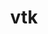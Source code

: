 ---
title: "vtk"
layout: cache
categories: [package, develop]
meta: {"compilers": ["gcc@11.1.0", "gcc@11.4.0", "msvc@19.39.33523"], "num_specs": 146, "num_specs_by_stack": {"data-vis-sdk": 74, "e4s": 66, "root": 146, "windows-vis": 6}, "oss": ["ubuntu20.04", "ubuntu22.04", "windows10.0.20348"], "platforms": ["linux", "windows"], "stacks": ["data-vis-sdk", "e4s", "root", "windows-vis"], "targets": ["x86_64", "x86_64_v3"], "versions": ["9.2.6", "9.3.1", "9.4.1"]}
spec_details: [{"compiler": "gcc@11.1.0", "hash": "2a7rd756y5e2t2f6jpoxfdxznlo6x2rz", "os": "ubuntu20.04", "platform": "linux", "size": "-", "stacks": ["data-vis-sdk", "root"], "target": "x86_64_v3", "variants": ["build_system=cmake", "build_type=Release", "~examples", "~ffmpeg", "generator=make", "~ipo", "+mpi", "+opengl2", "patches:=2d38712,ff9dce4", "+python", "+qt", "~xdmf"], "versions": ["9.2.6"]}, {"compiler": "gcc@11.1.0", "hash": "2tdzbv6w7b5amy3evqk4q3uditr23huq", "os": "ubuntu20.04", "platform": "linux", "size": "-", "stacks": ["data-vis-sdk", "root"], "target": "x86_64_v3", "variants": ["build_system=cmake", "build_type=Release", "~examples", "~ffmpeg", "generator=make", "~ipo", "+mpi", "+opengl2", "patches:=2d38712,ff9dce4", "+python", "~qt", "~xdmf"], "versions": ["9.2.6"]}, {"compiler": "gcc@11.1.0", "hash": "36c7cuhjq74532fcdcw5tlacm36ct7qi", "os": "ubuntu20.04", "platform": "linux", "size": "-", "stacks": ["data-vis-sdk", "root"], "target": "x86_64_v3", "variants": ["build_system=cmake", "build_type=Release", "~examples", "~ffmpeg", "generator=make", "~ipo", "+mpi", "+opengl2", "patches:=2d38712,ff9dce4", "+python", "~qt", "~xdmf"], "versions": ["9.2.6"]}, {"compiler": "gcc@11.4.0", "hash": "3ckyehej56ijf2venq2jcdxgu6wakudg", "os": "ubuntu22.04", "platform": "linux", "size": "-", "stacks": ["e4s", "root"], "target": "x86_64_v3", "variants": ["build_system=cmake", "build_type=Release", "~examples", "~ffmpeg", "generator=make", "~ipo", "+mpi", "+opengl2", "patches:=174930d,1e5fb55,2d38712,ff9dce4", "~python", "~qt", "~xdmf"], "versions": ["9.4.1"]}, {"compiler": "gcc@11.4.0", "hash": "3e2dvm6jxk62httygtfgqssalj47e5ri", "os": "ubuntu22.04", "platform": "linux", "size": "-", "stacks": ["e4s", "root"], "target": "x86_64_v3", "variants": ["build_system=cmake", "build_type=Release", "~examples", "~ffmpeg", "generator=make", "~ipo", "+mpi", "+opengl2", "patches:=2d38712,ff9dce4", "+python", "~qt", "~xdmf"], "versions": ["9.2.6"]}, {"compiler": "gcc@11.4.0", "hash": "3egziilkeagi4eakkkvkq76m7axz7zs3", "os": "ubuntu22.04", "platform": "linux", "size": "-", "stacks": ["e4s", "root"], "target": "x86_64_v3", "variants": ["build_system=cmake", "build_type=Release", "~examples", "~ffmpeg", "generator=make", "~ipo", "+mpi", "+opengl2", "patches:=174930d,1e5fb55,2d38712,ff9dce4", "~python", "~qt", "~xdmf"], "versions": ["9.4.1"]}, {"compiler": "gcc@11.1.0", "hash": "3hsvzdccygip3g5ybupt7wcdr7mep4y2", "os": "ubuntu20.04", "platform": "linux", "size": "-", "stacks": ["data-vis-sdk", "root"], "target": "x86_64_v3", "variants": ["build_system=cmake", "build_type=Release", "~examples", "~ffmpeg", "generator=make", "~ipo", "+mpi", "+opengl2", "patches:=2d38712,ff9dce4", "+python", "~qt", "~xdmf"], "versions": ["9.2.6"]}, {"compiler": "gcc@11.1.0", "hash": "3jwqblnejzltxrhtdw6h2u3uwirss6xf", "os": "ubuntu20.04", "platform": "linux", "size": "-", "stacks": ["data-vis-sdk", "root"], "target": "x86_64_v3", "variants": ["build_system=cmake", "build_type=Release", "~examples", "~ffmpeg", "generator=make", "~ipo", "+mpi", "+opengl2", "patches:=2d38712,ff9dce4", "+python", "~qt", "~xdmf"], "versions": ["9.2.6"]}, {"compiler": "gcc@11.1.0", "hash": "3uargn42cgmjrjpf75miqorfzd72ige6", "os": "ubuntu20.04", "platform": "linux", "size": "-", "stacks": ["data-vis-sdk", "root"], "target": "x86_64_v3", "variants": ["build_system=cmake", "build_type=Release", "~examples", "~ffmpeg", "generator=make", "~ipo", "+mpi", "+opengl2", "patches:=2d38712,ff9dce4", "+python", "~qt", "~xdmf"], "versions": ["9.2.6"]}, {"compiler": "gcc@11.4.0", "hash": "3zoe65iobgrzko733u5mcixxnfple57i", "os": "ubuntu22.04", "platform": "linux", "size": "-", "stacks": ["e4s", "root"], "target": "x86_64_v3", "variants": ["build_system=cmake", "build_type=Release", "~examples", "~ffmpeg", "generator=make", "~ipo", "+mpi", "+opengl2", "patches:=2d38712,ff9dce4", "+python", "~qt", "~xdmf"], "versions": ["9.2.6"]}, {"compiler": "gcc@11.4.0", "hash": "4chlw3vabpb3zy3ycuxrcgdg6iqit7kv", "os": "ubuntu22.04", "platform": "linux", "size": "-", "stacks": ["e4s", "root"], "target": "x86_64_v3", "variants": ["build_system=cmake", "build_type=Release", "~examples", "~ffmpeg", "generator=make", "~ipo", "+mpi", "+opengl2", "patches:=174930d,1e5fb55,2d38712,ff9dce4", "~python", "~qt", "~xdmf"], "versions": ["9.4.1"]}, {"compiler": "gcc@11.4.0", "hash": "52e2anq4i5wa7z2sk4zbpngkmx26gyni", "os": "ubuntu22.04", "platform": "linux", "size": "-", "stacks": ["e4s", "root"], "target": "x86_64_v3", "variants": ["build_system=cmake", "build_type=Release", "~examples", "~ffmpeg", "generator=make", "~ipo", "+mpi", "+opengl2", "patches:=2d38712,ff9dce4", "+python", "~qt", "~xdmf"], "versions": ["9.2.6"]}, {"compiler": "gcc@11.4.0", "hash": "52mjmi7lyc7ljbhkvoqak3tnolexbtfv", "os": "ubuntu22.04", "platform": "linux", "size": "-", "stacks": ["e4s", "root"], "target": "x86_64_v3", "variants": ["build_system=cmake", "build_type=Release", "~examples", "~ffmpeg", "generator=make", "~ipo", "+mpi", "+opengl2", "patches:=174930d,1e5fb55,2d38712,ff9dce4", "~python", "~qt", "~xdmf"], "versions": ["9.4.1"]}, {"compiler": "gcc@11.4.0", "hash": "52osdmcgijwrh4zuducpkltjm3bygfrl", "os": "ubuntu22.04", "platform": "linux", "size": "-", "stacks": ["e4s", "root"], "target": "x86_64_v3", "variants": ["build_system=cmake", "build_type=Release", "~examples", "~ffmpeg", "generator=make", "~ipo", "+mpi", "+opengl2", "patches:=2d38712,ff9dce4", "+python", "~qt", "~xdmf"], "versions": ["9.2.6"]}, {"compiler": "gcc@11.1.0", "hash": "55vr7szo32b2qcquqt4jtaqiotcf5y7z", "os": "ubuntu20.04", "platform": "linux", "size": "-", "stacks": ["data-vis-sdk", "root"], "target": "x86_64_v3", "variants": ["build_system=cmake", "build_type=Release", "~examples", "~ffmpeg", "generator=make", "~ipo", "+mpi", "+opengl2", "patches:=2d38712,ff9dce4", "+python", "+qt", "~xdmf"], "versions": ["9.2.6"]}, {"compiler": "gcc@11.1.0", "hash": "562iyakyx65sd7qhqoh3amvjqjabq7pd", "os": "ubuntu20.04", "platform": "linux", "size": "-", "stacks": ["data-vis-sdk", "root"], "target": "x86_64_v3", "variants": ["build_system=cmake", "build_type=Release", "~examples", "~ffmpeg", "generator=make", "~ipo", "+mpi", "+opengl2", "patches:=2d38712,ff9dce4", "+python", "~qt", "~xdmf"], "versions": ["9.2.6"]}, {"compiler": "gcc@11.4.0", "hash": "5e36m26mfulpefbl5dctrav727an52pj", "os": "ubuntu22.04", "platform": "linux", "size": "-", "stacks": ["e4s", "root"], "target": "x86_64_v3", "variants": ["build_system=cmake", "build_type=Release", "~examples", "~ffmpeg", "generator=make", "~ipo", "+mpi", "+opengl2", "patches:=2d38712,ff9dce4", "+python", "~qt", "~xdmf"], "versions": ["9.2.6"]}, {"compiler": "gcc@11.4.0", "hash": "5eqvusv3iizopqkwlcegudjqozieuu6g", "os": "ubuntu22.04", "platform": "linux", "size": "-", "stacks": ["e4s", "root"], "target": "x86_64_v3", "variants": ["build_system=cmake", "build_type=Release", "~examples", "~ffmpeg", "generator=make", "~ipo", "+mpi", "+opengl2", "patches:=174930d,1e5fb55,2d38712,ff9dce4", "~python", "~qt", "~xdmf"], "versions": ["9.4.1"]}, {"compiler": "gcc@11.1.0", "hash": "5k6h3ojqvnpqhfckqhfemdzbzmgkbsll", "os": "ubuntu20.04", "platform": "linux", "size": "-", "stacks": ["data-vis-sdk", "root"], "target": "x86_64_v3", "variants": ["build_system=cmake", "build_type=Release", "~examples", "~ffmpeg", "generator=make", "~ipo", "+mpi", "+opengl2", "patches:=2d38712,ff9dce4", "+python", "~qt", "~xdmf"], "versions": ["9.2.6"]}, {"compiler": "gcc@11.4.0", "hash": "5odlkubw5qcklqueuyxgzuhsy44ytelk", "os": "ubuntu22.04", "platform": "linux", "size": "-", "stacks": ["e4s", "root"], "target": "x86_64_v3", "variants": ["build_system=cmake", "build_type=Release", "~examples", "~ffmpeg", "generator=make", "~ipo", "+mpi", "+opengl2", "patches:=2d38712,ff9dce4", "+python", "~qt", "~xdmf"], "versions": ["9.2.6"]}, {"compiler": "gcc@11.1.0", "hash": "5r7qc2m66sjo24pp7ftnjw2cknnqiny2", "os": "ubuntu20.04", "platform": "linux", "size": "-", "stacks": ["data-vis-sdk", "root"], "target": "x86_64_v3", "variants": ["build_system=cmake", "build_type=Release", "~examples", "~ffmpeg", "generator=make", "~ipo", "+mpi", "+opengl2", "patches:=2d38712,ff9dce4", "+python", "+qt", "~xdmf"], "versions": ["9.2.6"]}, {"compiler": "gcc@11.4.0", "hash": "5vuf4bisqbkxojo4dd27tfoiwd3onafh", "os": "ubuntu22.04", "platform": "linux", "size": "-", "stacks": ["e4s", "root"], "target": "x86_64_v3", "variants": ["build_system=cmake", "build_type=Release", "~examples", "~ffmpeg", "generator=make", "~ipo", "+mpi", "+opengl2", "patches:=174930d,1e5fb55,2d38712,ff9dce4", "~python", "~qt", "~xdmf"], "versions": ["9.4.1"]}, {"compiler": "gcc@11.4.0", "hash": "5wzzz2754cgqjvuf63u3bchujlpl535w", "os": "ubuntu22.04", "platform": "linux", "size": "-", "stacks": ["e4s", "root"], "target": "x86_64_v3", "variants": ["build_system=cmake", "build_type=Release", "~examples", "~ffmpeg", "generator=make", "~ipo", "+mpi", "+opengl2", "patches:=174930d,1e5fb55,2d38712,ff9dce4", "~python", "~qt", "~xdmf"], "versions": ["9.4.1"]}, {"compiler": "gcc@11.1.0", "hash": "5xdy3aiegszxnajz2q4tmlrjyl64auub", "os": "ubuntu20.04", "platform": "linux", "size": "-", "stacks": ["data-vis-sdk", "root"], "target": "x86_64_v3", "variants": ["build_system=cmake", "build_type=Release", "~examples", "~ffmpeg", "generator=make", "~ipo", "+mpi", "+opengl2", "patches:=2d38712,ff9dce4", "+python", "~qt", "~xdmf"], "versions": ["9.2.6"]}, {"compiler": "gcc@11.1.0", "hash": "5xzug7was2g7bk7bnkoa3mkayfwcsy6x", "os": "ubuntu20.04", "platform": "linux", "size": "-", "stacks": ["data-vis-sdk", "root"], "target": "x86_64_v3", "variants": ["build_system=cmake", "build_type=Release", "~examples", "~ffmpeg", "generator=make", "~ipo", "+mpi", "+opengl2", "patches:=2d38712,ff9dce4", "+python", "+qt", "~xdmf"], "versions": ["9.2.6"]}, {"compiler": "gcc@11.4.0", "hash": "66xt3plq5lkmvswiitkyibzkvkvra2ae", "os": "ubuntu22.04", "platform": "linux", "size": "-", "stacks": ["e4s", "root"], "target": "x86_64_v3", "variants": ["build_system=cmake", "build_type=Release", "~examples", "~ffmpeg", "generator=make", "~ipo", "+mpi", "+opengl2", "patches:=2d38712,ff9dce4", "+python", "~qt", "~xdmf"], "versions": ["9.2.6"]}, {"compiler": "gcc@11.1.0", "hash": "6cxovp45dnxivmj3cb47noowzvgwmueu", "os": "ubuntu20.04", "platform": "linux", "size": "-", "stacks": ["data-vis-sdk", "root"], "target": "x86_64_v3", "variants": ["build_system=cmake", "build_type=Release", "~examples", "~ffmpeg", "generator=make", "~ipo", "+mpi", "+opengl2", "patches:=2d38712,ff9dce4", "+python", "~qt", "~xdmf"], "versions": ["9.2.6"]}, {"compiler": "gcc@11.1.0", "hash": "6q7iquy32mdfplcwugsaktlpar2o3szs", "os": "ubuntu20.04", "platform": "linux", "size": "-", "stacks": ["data-vis-sdk", "root"], "target": "x86_64_v3", "variants": ["build_system=cmake", "build_type=Release", "~examples", "~ffmpeg", "generator=make", "~ipo", "+mpi", "+opengl2", "patches:=2d38712,ff9dce4", "+python", "~qt", "~xdmf"], "versions": ["9.2.6"]}, {"compiler": "gcc@11.4.0", "hash": "7drrxi2usx6lmau3czp3djv4gmcep72a", "os": "ubuntu22.04", "platform": "linux", "size": "-", "stacks": ["e4s", "root"], "target": "x86_64_v3", "variants": ["build_system=cmake", "build_type=Release", "~examples", "~ffmpeg", "generator=make", "~ipo", "+mpi", "+opengl2", "patches:=2d38712,ff9dce4", "+python", "~qt", "~xdmf"], "versions": ["9.2.6"]}, {"compiler": "gcc@11.1.0", "hash": "7drvkktw4d3j6he6v2dukkt7gf6sshb4", "os": "ubuntu20.04", "platform": "linux", "size": "-", "stacks": ["data-vis-sdk", "root"], "target": "x86_64_v3", "variants": ["build_system=cmake", "build_type=Release", "~examples", "~ffmpeg", "generator=make", "~ipo", "+mpi", "+opengl2", "patches:=2d38712,ff9dce4", "+python", "+qt", "~xdmf"], "versions": ["9.2.6"]}, {"compiler": "gcc@11.4.0", "hash": "7hekxrfeh4l34srog52m3zzcd4voehjd", "os": "ubuntu22.04", "platform": "linux", "size": "-", "stacks": ["e4s", "root"], "target": "x86_64_v3", "variants": ["build_system=cmake", "build_type=Release", "~examples", "~ffmpeg", "generator=make", "~ipo", "+mpi", "+opengl2", "patches:=174930d,1e5fb55,2d38712,ff9dce4", "~python", "~qt", "~xdmf"], "versions": ["9.4.1"]}, {"compiler": "gcc@11.1.0", "hash": "7iewakie44qwvgergi3wh62n2tws3zvq", "os": "ubuntu20.04", "platform": "linux", "size": "-", "stacks": ["data-vis-sdk", "root"], "target": "x86_64_v3", "variants": ["build_system=cmake", "build_type=Release", "~examples", "~ffmpeg", "generator=make", "~ipo", "+mpi", "+opengl2", "patches:=2d38712,ff9dce4", "+python", "~qt", "~xdmf"], "versions": ["9.2.6"]}, {"compiler": "gcc@11.1.0", "hash": "7s7twzuco2jj7i5rm4jxanoqlj5klcq2", "os": "ubuntu20.04", "platform": "linux", "size": "-", "stacks": ["data-vis-sdk", "root"], "target": "x86_64_v3", "variants": ["build_system=cmake", "build_type=Release", "~examples", "~ffmpeg", "generator=make", "~ipo", "+mpi", "+opengl2", "patches:=2d38712,ff9dce4", "+python", "+qt", "~xdmf"], "versions": ["9.2.6"]}, {"compiler": "gcc@11.4.0", "hash": "7t55z4g37sw6jgjtxgwykluc33obsuqp", "os": "ubuntu22.04", "platform": "linux", "size": "-", "stacks": ["e4s", "root"], "target": "x86_64_v3", "variants": ["build_system=cmake", "build_type=Release", "~examples", "~ffmpeg", "generator=make", "~ipo", "+mpi", "+opengl2", "patches:=2d38712,ff9dce4", "+python", "~qt", "~xdmf"], "versions": ["9.2.6"]}, {"compiler": "msvc@19.39.33523", "hash": "7u7z5kyymjzngrm6m3r2hfqkfwh6ezd6", "os": "windows10.0.20348", "platform": "windows", "size": "-", "stacks": ["root", "windows-vis"], "target": "x86_64", "variants": ["build_system=cmake", "build_type=Release", "~examples", "~ffmpeg", "generator=ninja", "~ipo", "~mpi", "+opengl2", "patches:=0f1bf1d,4604d44,8f124b6", "~python", "~qt", "~xdmf"], "versions": ["9.3.1"]}, {"compiler": "gcc@11.4.0", "hash": "a5u56g5voybceadhp4ntkwfdsre4lymx", "os": "ubuntu22.04", "platform": "linux", "size": "-", "stacks": ["e4s", "root"], "target": "x86_64_v3", "variants": ["build_system=cmake", "build_type=Release", "~examples", "~ffmpeg", "generator=make", "~ipo", "+mpi", "+opengl2", "patches:=2d38712,ff9dce4", "+python", "~qt", "~xdmf"], "versions": ["9.2.6"]}, {"compiler": "gcc@11.4.0", "hash": "at3y3ehrvuyoi33i3mfml7dx2tdimcri", "os": "ubuntu22.04", "platform": "linux", "size": "-", "stacks": ["e4s", "root"], "target": "x86_64_v3", "variants": ["build_system=cmake", "build_type=Release", "~examples", "~ffmpeg", "generator=make", "~ipo", "+mpi", "+opengl2", "patches:=2d38712,ff9dce4", "+python", "~qt", "~xdmf"], "versions": ["9.2.6"]}, {"compiler": "gcc@11.1.0", "hash": "av45w2g6h33ghuav7w27valpkzgbgzuc", "os": "ubuntu20.04", "platform": "linux", "size": "-", "stacks": ["data-vis-sdk", "root"], "target": "x86_64_v3", "variants": ["build_system=cmake", "build_type=Release", "~examples", "~ffmpeg", "generator=make", "~ipo", "+mpi", "+opengl2", "patches:=2d38712,ff9dce4", "+python", "~qt", "~xdmf"], "versions": ["9.2.6"]}, {"compiler": "gcc@11.4.0", "hash": "avga7pgywl3iqr5saeblm5mj7vnfzeko", "os": "ubuntu22.04", "platform": "linux", "size": "-", "stacks": ["e4s", "root"], "target": "x86_64_v3", "variants": ["build_system=cmake", "build_type=Release", "~examples", "~ffmpeg", "generator=make", "~ipo", "+mpi", "+opengl2", "patches:=174930d,1e5fb55,2d38712,ff9dce4", "~python", "~qt", "~xdmf"], "versions": ["9.4.1"]}, {"compiler": "msvc@19.39.33523", "hash": "b72nvvfwzfxh6erooqvhjtyn7n6vrc2v", "os": "windows10.0.20348", "platform": "windows", "size": "-", "stacks": ["root", "windows-vis"], "target": "x86_64", "variants": ["build_system=cmake", "build_type=Release", "~examples", "~ffmpeg", "generator=ninja", "~ipo", "~mpi", "+opengl2", "patches:=0f1bf1d,4604d44,8f124b6", "~python", "~qt", "~xdmf"], "versions": ["9.3.1"]}, {"compiler": "gcc@11.1.0", "hash": "bj56wg2vdizattzvoxll623gtwpb7kjq", "os": "ubuntu20.04", "platform": "linux", "size": "-", "stacks": ["data-vis-sdk", "root"], "target": "x86_64_v3", "variants": ["build_system=cmake", "build_type=Release", "~examples", "~ffmpeg", "generator=make", "~ipo", "+mpi", "+opengl2", "patches:=2d38712,ff9dce4", "+python", "~qt", "~xdmf"], "versions": ["9.2.6"]}, {"compiler": "gcc@11.1.0", "hash": "bo6veo4l2d3xhnztfrfty4aovgfiyneu", "os": "ubuntu20.04", "platform": "linux", "size": "-", "stacks": ["data-vis-sdk", "root"], "target": "x86_64_v3", "variants": ["build_system=cmake", "build_type=Release", "~examples", "~ffmpeg", "generator=make", "~ipo", "+mpi", "+opengl2", "patches:=2d38712,ff9dce4", "+python", "~qt", "~xdmf"], "versions": ["9.2.6"]}, {"compiler": "gcc@11.1.0", "hash": "bpwlefnuz44h32sufxenfkzquprht5fr", "os": "ubuntu20.04", "platform": "linux", "size": "-", "stacks": ["data-vis-sdk", "root"], "target": "x86_64_v3", "variants": ["build_system=cmake", "build_type=Release", "~examples", "~ffmpeg", "generator=make", "~ipo", "+mpi", "+opengl2", "patches:=2d38712,ff9dce4", "+python", "+qt", "~xdmf"], "versions": ["9.2.6"]}, {"compiler": "gcc@11.1.0", "hash": "bq75honfqosaehcvfwl6zpkogub3z36h", "os": "ubuntu20.04", "platform": "linux", "size": "-", "stacks": ["data-vis-sdk", "root"], "target": "x86_64_v3", "variants": ["build_system=cmake", "build_type=Release", "~examples", "~ffmpeg", "generator=make", "~ipo", "+mpi", "+opengl2", "patches:=2d38712,ff9dce4", "+python", "+qt", "~xdmf"], "versions": ["9.2.6"]}, {"compiler": "gcc@11.4.0", "hash": "bvlu75eyzbw2t5oxidlowv7k6oxf7xhi", "os": "ubuntu22.04", "platform": "linux", "size": "-", "stacks": ["e4s", "root"], "target": "x86_64_v3", "variants": ["build_system=cmake", "build_type=Release", "~examples", "~ffmpeg", "generator=make", "~ipo", "+mpi", "+opengl2", "patches:=2d38712,ff9dce4", "+python", "~qt", "~xdmf"], "versions": ["9.2.6"]}, {"compiler": "gcc@11.4.0", "hash": "bx54el5ri5n7plptgmio3pi52yu36mqq", "os": "ubuntu22.04", "platform": "linux", "size": "-", "stacks": ["e4s", "root"], "target": "x86_64_v3", "variants": ["build_system=cmake", "build_type=Release", "~examples", "~ffmpeg", "generator=make", "~ipo", "+mpi", "+opengl2", "patches:=174930d,1e5fb55,2d38712,ff9dce4", "~python", "~qt", "~xdmf"], "versions": ["9.4.1"]}, {"compiler": "gcc@11.1.0", "hash": "bypgtsfzekicn64mgtoll4lnczqvwjmj", "os": "ubuntu20.04", "platform": "linux", "size": "-", "stacks": ["data-vis-sdk", "root"], "target": "x86_64_v3", "variants": ["build_system=cmake", "build_type=Release", "~examples", "~ffmpeg", "generator=make", "~ipo", "+mpi", "+opengl2", "patches:=2d38712,ff9dce4", "+python", "+qt", "~xdmf"], "versions": ["9.2.6"]}, {"compiler": "gcc@11.1.0", "hash": "c6jxjyadagpftrofnlnokxqmi23holnm", "os": "ubuntu20.04", "platform": "linux", "size": "-", "stacks": ["data-vis-sdk", "root"], "target": "x86_64_v3", "variants": ["build_system=cmake", "build_type=Release", "~examples", "~ffmpeg", "generator=make", "~ipo", "+mpi", "+opengl2", "patches:=2d38712,ff9dce4", "+python", "~qt", "~xdmf"], "versions": ["9.2.6"]}, {"compiler": "gcc@11.4.0", "hash": "c77b3llgt5jdguerbe43jn2q35ypc2kw", "os": "ubuntu22.04", "platform": "linux", "size": "-", "stacks": ["e4s", "root"], "target": "x86_64_v3", "variants": ["build_system=cmake", "build_type=Release", "~examples", "~ffmpeg", "generator=make", "~ipo", "+mpi", "+opengl2", "patches:=2d38712,ff9dce4", "+python", "~qt", "~xdmf"], "versions": ["9.2.6"]}, {"compiler": "gcc@11.4.0", "hash": "ccljk2l73m2jhlithsv2c3vp7dakqby4", "os": "ubuntu22.04", "platform": "linux", "size": "-", "stacks": ["e4s", "root"], "target": "x86_64_v3", "variants": ["build_system=cmake", "build_type=Release", "~examples", "~ffmpeg", "generator=make", "~ipo", "+mpi", "+opengl2", "patches:=2d38712,ff9dce4", "+python", "~qt", "~xdmf"], "versions": ["9.2.6"]}, {"compiler": "gcc@11.1.0", "hash": "cioej64jwr2ip76kymfw37l4g3u3topa", "os": "ubuntu20.04", "platform": "linux", "size": "-", "stacks": ["data-vis-sdk", "root"], "target": "x86_64_v3", "variants": ["build_system=cmake", "build_type=Release", "~examples", "~ffmpeg", "generator=make", "~ipo", "+mpi", "+opengl2", "patches:=2d38712,ff9dce4", "+python", "+qt", "~xdmf"], "versions": ["9.2.6"]}, {"compiler": "gcc@11.4.0", "hash": "czfh3kwskgpcds2cwxh6k2mfbgvhkr2c", "os": "ubuntu22.04", "platform": "linux", "size": "-", "stacks": ["e4s", "root"], "target": "x86_64_v3", "variants": ["build_system=cmake", "build_type=Release", "~examples", "~ffmpeg", "generator=make", "~ipo", "+mpi", "+opengl2", "patches:=174930d,1e5fb55,2d38712,ff9dce4", "~python", "~qt", "~xdmf"], "versions": ["9.4.1"]}, {"compiler": "gcc@11.1.0", "hash": "czw33p5luo373bqzefrcrckebwtdmyom", "os": "ubuntu20.04", "platform": "linux", "size": "-", "stacks": ["data-vis-sdk", "root"], "target": "x86_64_v3", "variants": ["build_system=cmake", "build_type=Release", "~examples", "~ffmpeg", "generator=make", "~ipo", "+mpi", "+opengl2", "patches:=2d38712,ff9dce4", "+python", "~qt", "~xdmf"], "versions": ["9.2.6"]}, {"compiler": "gcc@11.1.0", "hash": "d25hw5ksz6kzmgverhnjjctrpmdkmbv2", "os": "ubuntu20.04", "platform": "linux", "size": "-", "stacks": ["data-vis-sdk", "root"], "target": "x86_64_v3", "variants": ["build_system=cmake", "build_type=Release", "~examples", "~ffmpeg", "generator=make", "~ipo", "+mpi", "+opengl2", "patches:=2d38712,ff9dce4", "+python", "+qt", "~xdmf"], "versions": ["9.2.6"]}, {"compiler": "gcc@11.4.0", "hash": "dqqxd44mfepx2fe6kdugckfprqfirq75", "os": "ubuntu22.04", "platform": "linux", "size": "-", "stacks": ["e4s", "root"], "target": "x86_64_v3", "variants": ["build_system=cmake", "build_type=Release", "~examples", "~ffmpeg", "generator=make", "~ipo", "+mpi", "+opengl2", "patches:=2d38712,ff9dce4", "+python", "~qt", "~xdmf"], "versions": ["9.2.6"]}, {"compiler": "gcc@11.1.0", "hash": "duavqpt2tb4huwnagdc6j6gb425q2yik", "os": "ubuntu20.04", "platform": "linux", "size": "-", "stacks": ["data-vis-sdk", "root"], "target": "x86_64_v3", "variants": ["build_system=cmake", "build_type=Release", "~examples", "~ffmpeg", "generator=make", "~ipo", "+mpi", "+opengl2", "patches:=2d38712,ff9dce4", "+python", "~qt", "~xdmf"], "versions": ["9.2.6"]}, {"compiler": "gcc@11.1.0", "hash": "dulfnkle6arkgwdcfgye3tvn3sr25iex", "os": "ubuntu20.04", "platform": "linux", "size": "-", "stacks": ["data-vis-sdk", "root"], "target": "x86_64_v3", "variants": ["build_system=cmake", "build_type=Release", "~examples", "~ffmpeg", "generator=make", "~ipo", "+mpi", "+opengl2", "patches:=2d38712,ff9dce4", "+python", "+qt", "~xdmf"], "versions": ["9.2.6"]}, {"compiler": "gcc@11.1.0", "hash": "dzxg5c5cdmy4lj2sao7nadwafnbhqcp3", "os": "ubuntu20.04", "platform": "linux", "size": "-", "stacks": ["data-vis-sdk", "root"], "target": "x86_64_v3", "variants": ["build_system=cmake", "build_type=Release", "~examples", "~ffmpeg", "generator=make", "~ipo", "+mpi", "+opengl2", "patches:=2d38712,ff9dce4", "+python", "~qt", "~xdmf"], "versions": ["9.2.6"]}, {"compiler": "gcc@11.4.0", "hash": "e4mwq6qtrwdbi4n4wd2ztxoxwwyipnjk", "os": "ubuntu22.04", "platform": "linux", "size": "-", "stacks": ["e4s", "root"], "target": "x86_64_v3", "variants": ["build_system=cmake", "build_type=Release", "~examples", "~ffmpeg", "generator=make", "~ipo", "+mpi", "+opengl2", "patches:=174930d,1e5fb55,2d38712,ff9dce4", "~python", "~qt", "~xdmf"], "versions": ["9.4.1"]}, {"compiler": "gcc@11.4.0", "hash": "ebmoq2dxiwbskpo5brfj44fueixgguaj", "os": "ubuntu22.04", "platform": "linux", "size": "-", "stacks": ["e4s", "root"], "target": "x86_64_v3", "variants": ["build_system=cmake", "build_type=Release", "~examples", "~ffmpeg", "generator=make", "~ipo", "+mpi", "+opengl2", "patches:=2d38712,ff9dce4", "+python", "~qt", "~xdmf"], "versions": ["9.2.6"]}, {"compiler": "gcc@11.1.0", "hash": "ed4e4vm7x3utp772jmh6kcghhj5ooal5", "os": "ubuntu20.04", "platform": "linux", "size": "-", "stacks": ["data-vis-sdk", "root"], "target": "x86_64_v3", "variants": ["build_system=cmake", "build_type=Release", "~examples", "~ffmpeg", "generator=make", "~ipo", "+mpi", "+opengl2", "patches:=2d38712,ff9dce4", "+python", "~qt", "~xdmf"], "versions": ["9.2.6"]}, {"compiler": "gcc@11.1.0", "hash": "ezrx4hmrpdrg7umlvlxpv4yjz3yx5hke", "os": "ubuntu20.04", "platform": "linux", "size": "-", "stacks": ["data-vis-sdk", "root"], "target": "x86_64_v3", "variants": ["build_system=cmake", "build_type=Release", "~examples", "~ffmpeg", "generator=make", "~ipo", "+mpi", "+opengl2", "patches:=2d38712,ff9dce4", "+python", "~qt", "~xdmf"], "versions": ["9.2.6"]}, {"compiler": "gcc@11.1.0", "hash": "f2eluslluxkysfmx7ia6xnxw4xi2vhlw", "os": "ubuntu20.04", "platform": "linux", "size": "-", "stacks": ["data-vis-sdk", "root"], "target": "x86_64_v3", "variants": ["build_system=cmake", "build_type=Release", "~examples", "~ffmpeg", "generator=make", "~ipo", "+mpi", "+opengl2", "patches:=2d38712,ff9dce4", "+python", "~qt", "~xdmf"], "versions": ["9.2.6"]}, {"compiler": "gcc@11.1.0", "hash": "fac2whs4vi5tcnertu2hwt5squ5xhbgl", "os": "ubuntu20.04", "platform": "linux", "size": "-", "stacks": ["data-vis-sdk", "root"], "target": "x86_64_v3", "variants": ["build_system=cmake", "build_type=Release", "~examples", "~ffmpeg", "generator=make", "~ipo", "+mpi", "+opengl2", "patches:=2d38712,ff9dce4", "+python", "+qt", "~xdmf"], "versions": ["9.2.6"]}, {"compiler": "gcc@11.1.0", "hash": "faqnmzigvuqwbkyshq6aplhmysdx7yjg", "os": "ubuntu20.04", "platform": "linux", "size": "-", "stacks": ["data-vis-sdk", "root"], "target": "x86_64_v3", "variants": ["build_system=cmake", "build_type=Release", "~examples", "~ffmpeg", "generator=make", "~ipo", "+mpi", "+opengl2", "patches:=2d38712,ff9dce4", "+python", "~qt", "~xdmf"], "versions": ["9.2.6"]}, {"compiler": "gcc@11.4.0", "hash": "fjrxoxzzcylkwlmsuojzpbubuzw4cdy7", "os": "ubuntu22.04", "platform": "linux", "size": "-", "stacks": ["e4s", "root"], "target": "x86_64_v3", "variants": ["build_system=cmake", "build_type=Release", "~examples", "~ffmpeg", "generator=make", "~ipo", "+mpi", "+opengl2", "patches:=174930d,1e5fb55,2d38712,ff9dce4", "~python", "~qt", "~xdmf"], "versions": ["9.4.1"]}, {"compiler": "gcc@11.4.0", "hash": "fzwrbre67dji64c6xcop5n7deq2twud7", "os": "ubuntu22.04", "platform": "linux", "size": "-", "stacks": ["e4s", "root"], "target": "x86_64_v3", "variants": ["build_system=cmake", "build_type=Release", "~examples", "~ffmpeg", "generator=make", "~ipo", "+mpi", "+opengl2", "patches:=174930d,1e5fb55,2d38712,ff9dce4", "~python", "~qt", "~xdmf"], "versions": ["9.4.1"]}, {"compiler": "msvc@19.39.33523", "hash": "g5sf47d4fyfjdrp2bppgg32fjhtapmhc", "os": "windows10.0.20348", "platform": "windows", "size": "-", "stacks": ["root", "windows-vis"], "target": "x86_64", "variants": ["build_system=cmake", "build_type=Release", "~examples", "~ffmpeg", "generator=ninja", "~ipo", "~mpi", "+opengl2", "patches:=0f1bf1d,4604d44,8f124b6", "~python", "~qt", "~xdmf"], "versions": ["9.3.1"]}, {"compiler": "gcc@11.1.0", "hash": "gqczpoqe3np56oj2xfppg3b7apzp3jdc", "os": "ubuntu20.04", "platform": "linux", "size": "-", "stacks": ["data-vis-sdk", "root"], "target": "x86_64_v3", "variants": ["build_system=cmake", "build_type=Release", "~examples", "~ffmpeg", "generator=make", "~ipo", "+mpi", "+opengl2", "patches:=2d38712,ff9dce4", "+python", "~qt", "~xdmf"], "versions": ["9.2.6"]}, {"compiler": "gcc@11.4.0", "hash": "gtaqbs5zm2adj4rplgmcdcrq6fzrt2eh", "os": "ubuntu22.04", "platform": "linux", "size": "-", "stacks": ["e4s", "root"], "target": "x86_64_v3", "variants": ["build_system=cmake", "build_type=Release", "~examples", "~ffmpeg", "generator=make", "~ipo", "+mpi", "+opengl2", "patches:=174930d,1e5fb55,2d38712,ff9dce4", "~python", "~qt", "~xdmf"], "versions": ["9.4.1"]}, {"compiler": "msvc@19.39.33523", "hash": "hiben6v2odixs624tl6sd2vbyqho6bkc", "os": "windows10.0.20348", "platform": "windows", "size": "-", "stacks": ["root", "windows-vis"], "target": "x86_64", "variants": ["build_system=cmake", "build_type=Release", "~examples", "~ffmpeg", "generator=ninja", "~ipo", "~mpi", "+opengl2", "patches:=0f1bf1d,4604d44,8f124b6", "~python", "~qt", "~xdmf"], "versions": ["9.3.1"]}, {"compiler": "gcc@11.4.0", "hash": "hnjffkeyo7f76e7nl6t5rmknhnlhsrsi", "os": "ubuntu22.04", "platform": "linux", "size": "-", "stacks": ["e4s", "root"], "target": "x86_64_v3", "variants": ["build_system=cmake", "build_type=Release", "~examples", "~ffmpeg", "generator=make", "~ipo", "+mpi", "+opengl2", "patches:=174930d,1e5fb55,2d38712,ff9dce4", "~python", "~qt", "~xdmf"], "versions": ["9.4.1"]}, {"compiler": "gcc@11.1.0", "hash": "hqqcshuku4kfmv2b5ipkbsyzlwvargqe", "os": "ubuntu20.04", "platform": "linux", "size": "-", "stacks": ["data-vis-sdk", "root"], "target": "x86_64_v3", "variants": ["build_system=cmake", "build_type=Release", "~examples", "~ffmpeg", "generator=make", "~ipo", "+mpi", "+opengl2", "patches:=2d38712,ff9dce4", "+python", "+qt", "~xdmf"], "versions": ["9.2.6"]}, {"compiler": "gcc@11.4.0", "hash": "i7i7dx5777rof6xq26jmzvtuvhwv43bs", "os": "ubuntu22.04", "platform": "linux", "size": "-", "stacks": ["e4s", "root"], "target": "x86_64_v3", "variants": ["build_system=cmake", "build_type=Release", "~examples", "~ffmpeg", "generator=make", "~ipo", "+mpi", "+opengl2", "patches:=2d38712,ff9dce4", "+python", "~qt", "~xdmf"], "versions": ["9.2.6"]}, {"compiler": "gcc@11.4.0", "hash": "iffsexeh73e6spmmy25j4wcm2bti3cad", "os": "ubuntu22.04", "platform": "linux", "size": "-", "stacks": ["e4s", "root"], "target": "x86_64_v3", "variants": ["build_system=cmake", "build_type=Release", "~examples", "~ffmpeg", "generator=make", "~ipo", "+mpi", "+opengl2", "patches:=2d38712,ff9dce4", "+python", "~qt", "~xdmf"], "versions": ["9.2.6"]}, {"compiler": "gcc@11.4.0", "hash": "iiekk6nft74zicwz2azo44ldpo7sgykc", "os": "ubuntu22.04", "platform": "linux", "size": "-", "stacks": ["e4s", "root"], "target": "x86_64_v3", "variants": ["build_system=cmake", "build_type=Release", "~examples", "~ffmpeg", "generator=make", "~ipo", "+mpi", "+opengl2", "patches:=2d38712,ff9dce4", "+python", "~qt", "~xdmf"], "versions": ["9.2.6"]}, {"compiler": "gcc@11.4.0", "hash": "ioco4a5louyfyrltrtcnn7n6hmyniyx5", "os": "ubuntu22.04", "platform": "linux", "size": "-", "stacks": ["e4s", "root"], "target": "x86_64_v3", "variants": ["build_system=cmake", "build_type=Release", "~examples", "~ffmpeg", "generator=make", "~ipo", "+mpi", "+opengl2", "patches:=2d38712,ff9dce4", "+python", "~qt", "~xdmf"], "versions": ["9.2.6"]}, {"compiler": "gcc@11.1.0", "hash": "ixfwiqrdb7f3gkoxxctialpbdoeaszd7", "os": "ubuntu20.04", "platform": "linux", "size": "-", "stacks": ["data-vis-sdk", "root"], "target": "x86_64_v3", "variants": ["build_system=cmake", "build_type=Release", "~examples", "~ffmpeg", "generator=make", "~ipo", "+mpi", "+opengl2", "patches:=2d38712,ff9dce4", "+python", "~qt", "~xdmf"], "versions": ["9.2.6"]}, {"compiler": "gcc@11.4.0", "hash": "j6h57x2epezqce6jtehdiux4w3jp3h3n", "os": "ubuntu22.04", "platform": "linux", "size": "-", "stacks": ["e4s", "root"], "target": "x86_64_v3", "variants": ["build_system=cmake", "build_type=Release", "~examples", "~ffmpeg", "generator=make", "~ipo", "+mpi", "+opengl2", "patches:=174930d,1e5fb55,2d38712,ff9dce4", "~python", "~qt", "~xdmf"], "versions": ["9.4.1"]}, {"compiler": "gcc@11.4.0", "hash": "jh5uikyjruf7aky3mowpoclpv4hwwrlp", "os": "ubuntu22.04", "platform": "linux", "size": "-", "stacks": ["e4s", "root"], "target": "x86_64_v3", "variants": ["build_system=cmake", "build_type=Release", "~examples", "~ffmpeg", "generator=make", "~ipo", "+mpi", "+opengl2", "patches:=174930d,1e5fb55,2d38712,ff9dce4", "~python", "~qt", "~xdmf"], "versions": ["9.4.1"]}, {"compiler": "gcc@11.1.0", "hash": "jvhua73typrho4egfbhgvjudnfofzrnr", "os": "ubuntu20.04", "platform": "linux", "size": "-", "stacks": ["data-vis-sdk", "root"], "target": "x86_64_v3", "variants": ["build_system=cmake", "build_type=Release", "~examples", "~ffmpeg", "generator=make", "~ipo", "+mpi", "+opengl2", "patches:=2d38712,ff9dce4", "+python", "~qt", "~xdmf"], "versions": ["9.2.6"]}, {"compiler": "msvc@19.39.33523", "hash": "k62pnk7u3xlmpvomr6pndhse2nermprt", "os": "windows10.0.20348", "platform": "windows", "size": "-", "stacks": ["root", "windows-vis"], "target": "x86_64", "variants": ["build_system=cmake", "build_type=Release", "~examples", "~ffmpeg", "generator=ninja", "~ipo", "~mpi", "+opengl2", "patches:=0f1bf1d,4604d44,8f124b6", "~python", "~qt", "~xdmf"], "versions": ["9.3.1"]}, {"compiler": "gcc@11.1.0", "hash": "kewm2ekku2dddnw6ujkoi7p2k6gogtte", "os": "ubuntu20.04", "platform": "linux", "size": "-", "stacks": ["data-vis-sdk", "root"], "target": "x86_64_v3", "variants": ["build_system=cmake", "build_type=Release", "~examples", "~ffmpeg", "generator=make", "~ipo", "+mpi", "+opengl2", "patches:=2d38712,ff9dce4", "+python", "~qt", "~xdmf"], "versions": ["9.2.6"]}, {"compiler": "gcc@11.4.0", "hash": "ki75zppf6efbz6hu3ckixfokzk325lr5", "os": "ubuntu22.04", "platform": "linux", "size": "-", "stacks": ["e4s", "root"], "target": "x86_64_v3", "variants": ["build_system=cmake", "build_type=Release", "~examples", "~ffmpeg", "generator=make", "~ipo", "+mpi", "+opengl2", "patches:=2d38712,ff9dce4", "+python", "~qt", "~xdmf"], "versions": ["9.2.6"]}, {"compiler": "gcc@11.1.0", "hash": "kkrxc4uimwzsjew6hrmmt4fhm3uzqjnk", "os": "ubuntu20.04", "platform": "linux", "size": "-", "stacks": ["data-vis-sdk", "root"], "target": "x86_64_v3", "variants": ["build_system=cmake", "build_type=Release", "~examples", "~ffmpeg", "generator=make", "~ipo", "+mpi", "+opengl2", "patches:=2d38712,ff9dce4", "+python", "~qt", "~xdmf"], "versions": ["9.2.6"]}, {"compiler": "gcc@11.1.0", "hash": "kpcuwrtnzcvan2dqtesd7dmnbhaks5pr", "os": "ubuntu20.04", "platform": "linux", "size": "-", "stacks": ["data-vis-sdk", "root"], "target": "x86_64_v3", "variants": ["build_system=cmake", "build_type=Release", "~examples", "~ffmpeg", "generator=make", "~ipo", "+mpi", "+opengl2", "patches:=2d38712,ff9dce4", "+python", "~qt", "~xdmf"], "versions": ["9.2.6"]}, {"compiler": "gcc@11.1.0", "hash": "krmlsz4ttadxxxxd33laa3ihyatylell", "os": "ubuntu20.04", "platform": "linux", "size": "-", "stacks": ["data-vis-sdk", "root"], "target": "x86_64_v3", "variants": ["build_system=cmake", "build_type=Release", "~examples", "~ffmpeg", "generator=make", "~ipo", "+mpi", "+opengl2", "patches:=2d38712,ff9dce4", "+python", "~qt", "~xdmf"], "versions": ["9.2.6"]}, {"compiler": "gcc@11.1.0", "hash": "krvq5noi3xankz7lesoa4whmwae56w26", "os": "ubuntu20.04", "platform": "linux", "size": "-", "stacks": ["data-vis-sdk", "root"], "target": "x86_64_v3", "variants": ["build_system=cmake", "build_type=Release", "~examples", "~ffmpeg", "generator=make", "~ipo", "+mpi", "+opengl2", "patches:=2d38712,ff9dce4", "+python", "+qt", "~xdmf"], "versions": ["9.2.6"]}, {"compiler": "gcc@11.1.0", "hash": "kty2tanf35hk5gamnh2zixoazub45py6", "os": "ubuntu20.04", "platform": "linux", "size": "-", "stacks": ["data-vis-sdk", "root"], "target": "x86_64_v3", "variants": ["build_system=cmake", "build_type=Release", "~examples", "~ffmpeg", "generator=make", "~ipo", "+mpi", "+opengl2", "patches:=2d38712,ff9dce4", "+python", "+qt", "~xdmf"], "versions": ["9.2.6"]}, {"compiler": "gcc@11.1.0", "hash": "kzuohr2rwdtjhgu4pgowjty3ekx463py", "os": "ubuntu20.04", "platform": "linux", "size": "-", "stacks": ["data-vis-sdk", "root"], "target": "x86_64_v3", "variants": ["build_system=cmake", "build_type=Release", "~examples", "~ffmpeg", "generator=make", "~ipo", "+mpi", "+opengl2", "patches:=2d38712,ff9dce4", "+python", "~qt", "~xdmf"], "versions": ["9.2.6"]}, {"compiler": "gcc@11.1.0", "hash": "lrqvo3nbucvxxghhhrdapqhf37iwfgyv", "os": "ubuntu20.04", "platform": "linux", "size": "-", "stacks": ["data-vis-sdk", "root"], "target": "x86_64_v3", "variants": ["build_system=cmake", "build_type=Release", "~examples", "~ffmpeg", "generator=make", "~ipo", "+mpi", "+opengl2", "patches:=2d38712,ff9dce4", "+python", "~qt", "~xdmf"], "versions": ["9.2.6"]}, {"compiler": "gcc@11.4.0", "hash": "lyc7z2atrbkyj7mz74rmxk4rqygucjg6", "os": "ubuntu22.04", "platform": "linux", "size": "-", "stacks": ["e4s", "root"], "target": "x86_64_v3", "variants": ["build_system=cmake", "build_type=Release", "~examples", "~ffmpeg", "generator=make", "~ipo", "+mpi", "+opengl2", "patches:=2d38712,ff9dce4", "+python", "~qt", "~xdmf"], "versions": ["9.2.6"]}, {"compiler": "gcc@11.4.0", "hash": "mjetyu7r2nis67snysnv7lseriav2zhv", "os": "ubuntu22.04", "platform": "linux", "size": "-", "stacks": ["e4s", "root"], "target": "x86_64_v3", "variants": ["build_system=cmake", "build_type=Release", "~examples", "~ffmpeg", "generator=make", "~ipo", "+mpi", "+opengl2", "patches:=2d38712,ff9dce4", "+python", "~qt", "~xdmf"], "versions": ["9.2.6"]}, {"compiler": "gcc@11.4.0", "hash": "mlqefvtvo53vkv3kfclxbhvfqncu3c5p", "os": "ubuntu22.04", "platform": "linux", "size": "-", "stacks": ["e4s", "root"], "target": "x86_64_v3", "variants": ["build_system=cmake", "build_type=Release", "~examples", "~ffmpeg", "generator=make", "~ipo", "+mpi", "+opengl2", "patches:=2d38712,ff9dce4", "+python", "~qt", "~xdmf"], "versions": ["9.2.6"]}, {"compiler": "gcc@11.1.0", "hash": "mqsxcfwy4f7qisnhyf33n7va25yiorl6", "os": "ubuntu20.04", "platform": "linux", "size": "-", "stacks": ["data-vis-sdk", "root"], "target": "x86_64_v3", "variants": ["build_system=cmake", "build_type=Release", "~examples", "~ffmpeg", "generator=make", "~ipo", "+mpi", "+opengl2", "patches:=2d38712,ff9dce4", "+python", "+qt", "~xdmf"], "versions": ["9.2.6"]}, {"compiler": "gcc@11.1.0", "hash": "mqyv57mvw42mf7kltqtnn62htf6r2vpi", "os": "ubuntu20.04", "platform": "linux", "size": "-", "stacks": ["data-vis-sdk", "root"], "target": "x86_64_v3", "variants": ["build_system=cmake", "build_type=Release", "~examples", "~ffmpeg", "generator=make", "~ipo", "+mpi", "+opengl2", "patches:=2d38712,ff9dce4", "+python", "~qt", "~xdmf"], "versions": ["9.2.6"]}, {"compiler": "gcc@11.4.0", "hash": "n3ix7hb7r2y3uzbsiai6qirjjql64gmy", "os": "ubuntu22.04", "platform": "linux", "size": "-", "stacks": ["e4s", "root"], "target": "x86_64_v3", "variants": ["build_system=cmake", "build_type=Release", "~examples", "~ffmpeg", "generator=make", "~ipo", "+mpi", "+opengl2", "patches:=2d38712,38380bd,ff9dce4", "+python", "~qt", "~xdmf"], "versions": ["9.2.6"]}, {"compiler": "gcc@11.4.0", "hash": "n6ea6lu4iqjzwy3i4k4cv5xkhv3rzfp4", "os": "ubuntu22.04", "platform": "linux", "size": "-", "stacks": ["e4s", "root"], "target": "x86_64_v3", "variants": ["build_system=cmake", "build_type=Release", "~examples", "~ffmpeg", "generator=make", "~ipo", "+mpi", "+opengl2", "patches:=2d38712,ff9dce4", "+python", "~qt", "~xdmf"], "versions": ["9.2.6"]}, {"compiler": "gcc@11.1.0", "hash": "neupal3lrrtjfokcdcidodi5y2kirfye", "os": "ubuntu20.04", "platform": "linux", "size": "-", "stacks": ["data-vis-sdk", "root"], "target": "x86_64_v3", "variants": ["build_system=cmake", "build_type=Release", "~examples", "~ffmpeg", "generator=make", "~ipo", "+mpi", "+opengl2", "patches:=2d38712,ff9dce4", "+python", "+qt", "~xdmf"], "versions": ["9.2.6"]}, {"compiler": "gcc@11.1.0", "hash": "ngqpaio57fotaamvdfhed5k4vxaglwcv", "os": "ubuntu20.04", "platform": "linux", "size": "-", "stacks": ["data-vis-sdk", "root"], "target": "x86_64_v3", "variants": ["build_system=cmake", "build_type=Release", "~examples", "~ffmpeg", "generator=make", "~ipo", "+mpi", "+opengl2", "patches:=2d38712,ff9dce4", "+python", "~qt", "~xdmf"], "versions": ["9.2.6"]}, {"compiler": "gcc@11.1.0", "hash": "nlipz24gcwoh27ynxzxf3ysh4mpjzjdk", "os": "ubuntu20.04", "platform": "linux", "size": "-", "stacks": ["data-vis-sdk", "root"], "target": "x86_64_v3", "variants": ["build_system=cmake", "build_type=Release", "~examples", "~ffmpeg", "generator=make", "~ipo", "+mpi", "+opengl2", "patches:=2d38712,ff9dce4", "+python", "+qt", "~xdmf"], "versions": ["9.2.6"]}, {"compiler": "gcc@11.1.0", "hash": "nogoeg6xcng637schvldxqasu737u544", "os": "ubuntu20.04", "platform": "linux", "size": "-", "stacks": ["data-vis-sdk", "root"], "target": "x86_64_v3", "variants": ["build_system=cmake", "build_type=Release", "~examples", "~ffmpeg", "generator=make", "~ipo", "+mpi", "+opengl2", "patches:=2d38712,38380bd,ff9dce4", "+python", "~qt", "~xdmf"], "versions": ["9.2.6"]}, {"compiler": "gcc@11.4.0", "hash": "nxmpajw4ccfiwoncbev2xwf4ps3g4ngw", "os": "ubuntu22.04", "platform": "linux", "size": "-", "stacks": ["e4s", "root"], "target": "x86_64_v3", "variants": ["build_system=cmake", "build_type=Release", "~examples", "~ffmpeg", "generator=make", "~ipo", "+mpi", "+opengl2", "patches:=174930d,1e5fb55,2d38712,ff9dce4", "~python", "~qt", "~xdmf"], "versions": ["9.4.1"]}, {"compiler": "gcc@11.1.0", "hash": "o4agwzj25awjes2nr4mgi3koyl5xs4sb", "os": "ubuntu20.04", "platform": "linux", "size": "-", "stacks": ["data-vis-sdk", "root"], "target": "x86_64_v3", "variants": ["build_system=cmake", "build_type=Release", "~examples", "~ffmpeg", "generator=make", "~ipo", "+mpi", "+opengl2", "patches:=2d38712,ff9dce4", "+python", "~qt", "~xdmf"], "versions": ["9.2.6"]}, {"compiler": "gcc@11.1.0", "hash": "omcl3wm33dtbeex6bo5i4noq3jalcszv", "os": "ubuntu20.04", "platform": "linux", "size": "-", "stacks": ["data-vis-sdk", "root"], "target": "x86_64_v3", "variants": ["build_system=cmake", "build_type=Release", "~examples", "~ffmpeg", "generator=make", "~ipo", "+mpi", "+opengl2", "patches:=2d38712,38380bd,ff9dce4", "+python", "+qt", "~xdmf"], "versions": ["9.2.6"]}, {"compiler": "gcc@11.1.0", "hash": "p2ojdqqbkz7wo7vde5twixlior4tdxgm", "os": "ubuntu20.04", "platform": "linux", "size": "-", "stacks": ["data-vis-sdk", "root"], "target": "x86_64_v3", "variants": ["build_system=cmake", "build_type=Release", "~examples", "~ffmpeg", "generator=make", "~ipo", "+mpi", "+opengl2", "patches:=2d38712,ff9dce4", "+python", "+qt", "~xdmf"], "versions": ["9.2.6"]}, {"compiler": "gcc@11.4.0", "hash": "p5onwq3o2tzm5go6todllngct7uet7ao", "os": "ubuntu22.04", "platform": "linux", "size": "-", "stacks": ["e4s", "root"], "target": "x86_64_v3", "variants": ["build_system=cmake", "build_type=Release", "~examples", "~ffmpeg", "generator=make", "~ipo", "+mpi", "+opengl2", "patches:=174930d,1e5fb55,2d38712,ff9dce4", "~python", "~qt", "~xdmf"], "versions": ["9.4.1"]}, {"compiler": "gcc@11.4.0", "hash": "p66hgxnrjutxvaiuuyblaeyt36xrzvjk", "os": "ubuntu22.04", "platform": "linux", "size": "-", "stacks": ["e4s", "root"], "target": "x86_64_v3", "variants": ["build_system=cmake", "build_type=Release", "~examples", "~ffmpeg", "generator=make", "~ipo", "+mpi", "+opengl2", "patches:=2d38712,ff9dce4", "+python", "~qt", "~xdmf"], "versions": ["9.2.6"]}, {"compiler": "gcc@11.1.0", "hash": "pdzpacovwzw6izj7psih5w6gtzc46nf5", "os": "ubuntu20.04", "platform": "linux", "size": "-", "stacks": ["data-vis-sdk", "root"], "target": "x86_64_v3", "variants": ["build_system=cmake", "build_type=Release", "~examples", "~ffmpeg", "generator=make", "~ipo", "+mpi", "+opengl2", "patches:=2d38712,ff9dce4", "+python", "+qt", "~xdmf"], "versions": ["9.2.6"]}, {"compiler": "gcc@11.1.0", "hash": "peogxb33eus6lmahpyqzdpzbwjq6q7ni", "os": "ubuntu20.04", "platform": "linux", "size": "-", "stacks": ["data-vis-sdk", "root"], "target": "x86_64_v3", "variants": ["build_system=cmake", "build_type=Release", "~examples", "~ffmpeg", "generator=make", "~ipo", "+mpi", "+opengl2", "patches:=2d38712,ff9dce4", "+python", "~qt", "~xdmf"], "versions": ["9.2.6"]}, {"compiler": "msvc@19.39.33523", "hash": "pkz2svfnlevtuy24dordotyq7fb3nqbp", "os": "windows10.0.20348", "platform": "windows", "size": "-", "stacks": ["root", "windows-vis"], "target": "x86_64", "variants": ["build_system=cmake", "build_type=Release", "~examples", "~ffmpeg", "generator=ninja", "~ipo", "~mpi", "+opengl2", "patches:=0f1bf1d,4604d44,8f124b6", "~python", "~qt", "~xdmf"], "versions": ["9.3.1"]}, {"compiler": "gcc@11.1.0", "hash": "pl4bbqjtxprdv4bctnna7ck2ngutuhb2", "os": "ubuntu20.04", "platform": "linux", "size": "-", "stacks": ["data-vis-sdk", "root"], "target": "x86_64_v3", "variants": ["build_system=cmake", "build_type=Release", "~examples", "~ffmpeg", "generator=make", "~ipo", "+mpi", "+opengl2", "patches:=2d38712,ff9dce4", "+python", "+qt", "~xdmf"], "versions": ["9.2.6"]}, {"compiler": "gcc@11.4.0", "hash": "qnv2cjkwo3qf4ax3egws6rhes3f5utv3", "os": "ubuntu22.04", "platform": "linux", "size": "-", "stacks": ["e4s", "root"], "target": "x86_64_v3", "variants": ["build_system=cmake", "build_type=Release", "~examples", "~ffmpeg", "generator=make", "~ipo", "+mpi", "+opengl2", "patches:=2d38712,ff9dce4", "+python", "~qt", "~xdmf"], "versions": ["9.2.6"]}, {"compiler": "gcc@11.1.0", "hash": "qszoprmspds6k4xdl23pjtvwte7mbddd", "os": "ubuntu20.04", "platform": "linux", "size": "-", "stacks": ["data-vis-sdk", "root"], "target": "x86_64_v3", "variants": ["build_system=cmake", "build_type=Release", "~examples", "~ffmpeg", "generator=make", "~ipo", "+mpi", "+opengl2", "patches:=2d38712,ff9dce4", "+python", "~qt", "~xdmf"], "versions": ["9.2.6"]}, {"compiler": "gcc@11.4.0", "hash": "r6lzphied2etbehr7cdxdfzps53bpuzw", "os": "ubuntu22.04", "platform": "linux", "size": "-", "stacks": ["e4s", "root"], "target": "x86_64_v3", "variants": ["build_system=cmake", "build_type=Release", "~examples", "~ffmpeg", "generator=make", "~ipo", "+mpi", "+opengl2", "patches:=2d38712,ff9dce4", "+python", "~qt", "~xdmf"], "versions": ["9.2.6"]}, {"compiler": "gcc@11.4.0", "hash": "rahyedqwztmmp23cz5jsaz6t5dpzzig2", "os": "ubuntu22.04", "platform": "linux", "size": "-", "stacks": ["e4s", "root"], "target": "x86_64_v3", "variants": ["build_system=cmake", "build_type=Release", "~examples", "~ffmpeg", "generator=make", "~ipo", "+mpi", "+opengl2", "patches:=2d38712,ff9dce4", "+python", "~qt", "~xdmf"], "versions": ["9.2.6"]}, {"compiler": "gcc@11.1.0", "hash": "rilywnqqpgve7zwawhl6xgyxtr43atzj", "os": "ubuntu20.04", "platform": "linux", "size": "-", "stacks": ["data-vis-sdk", "root"], "target": "x86_64_v3", "variants": ["build_system=cmake", "build_type=Release", "~examples", "~ffmpeg", "generator=make", "~ipo", "+mpi", "+opengl2", "patches:=2d38712,ff9dce4", "+python", "~qt", "~xdmf"], "versions": ["9.2.6"]}, {"compiler": "gcc@11.1.0", "hash": "rm63maddrypzwsgn2telqxewrso6uapu", "os": "ubuntu20.04", "platform": "linux", "size": "-", "stacks": ["data-vis-sdk", "root"], "target": "x86_64_v3", "variants": ["build_system=cmake", "build_type=Release", "~examples", "~ffmpeg", "generator=make", "~ipo", "+mpi", "+opengl2", "patches:=2d38712,ff9dce4", "+python", "~qt", "~xdmf"], "versions": ["9.2.6"]}, {"compiler": "gcc@11.1.0", "hash": "rzdmpujgmwiae5yn5behjcxwui4hkybc", "os": "ubuntu20.04", "platform": "linux", "size": "-", "stacks": ["data-vis-sdk", "root"], "target": "x86_64_v3", "variants": ["build_system=cmake", "build_type=Release", "~examples", "~ffmpeg", "generator=make", "~ipo", "+mpi", "+opengl2", "patches:=2d38712,38380bd,ff9dce4", "+python", "~qt", "~xdmf"], "versions": ["9.2.6"]}, {"compiler": "gcc@11.4.0", "hash": "s45svenjj6nsd6hjwxorfuikdlxnvswi", "os": "ubuntu22.04", "platform": "linux", "size": "-", "stacks": ["e4s", "root"], "target": "x86_64_v3", "variants": ["build_system=cmake", "build_type=Release", "~examples", "~ffmpeg", "generator=make", "~ipo", "+mpi", "+opengl2", "patches:=2d38712,ff9dce4", "+python", "~qt", "~xdmf"], "versions": ["9.2.6"]}, {"compiler": "gcc@11.4.0", "hash": "sascyzrego3qrle4vcgit3jdjjvwnpcn", "os": "ubuntu22.04", "platform": "linux", "size": "-", "stacks": ["e4s", "root"], "target": "x86_64_v3", "variants": ["build_system=cmake", "build_type=Release", "~examples", "~ffmpeg", "generator=make", "~ipo", "+mpi", "+opengl2", "patches:=2d38712,ff9dce4", "+python", "~qt", "~xdmf"], "versions": ["9.2.6"]}, {"compiler": "gcc@11.4.0", "hash": "sjamvdlsxoanmkmnlwd5z77khkyp3y5r", "os": "ubuntu22.04", "platform": "linux", "size": "-", "stacks": ["e4s", "root"], "target": "x86_64_v3", "variants": ["build_system=cmake", "build_type=Release", "~examples", "~ffmpeg", "generator=make", "~ipo", "+mpi", "+opengl2", "patches:=2d38712,ff9dce4", "+python", "~qt", "~xdmf"], "versions": ["9.2.6"]}, {"compiler": "gcc@11.1.0", "hash": "sjbhd4hqx2jeifvoudjpfn3niechk5vw", "os": "ubuntu20.04", "platform": "linux", "size": "-", "stacks": ["data-vis-sdk", "root"], "target": "x86_64_v3", "variants": ["build_system=cmake", "build_type=Release", "~examples", "~ffmpeg", "generator=make", "~ipo", "+mpi", "+opengl2", "patches:=2d38712,ff9dce4", "+python", "+qt", "~xdmf"], "versions": ["9.2.6"]}, {"compiler": "gcc@11.4.0", "hash": "sl2ec3t5ikmo4ugu6pvx2fmkx2zd2b2m", "os": "ubuntu22.04", "platform": "linux", "size": "-", "stacks": ["e4s", "root"], "target": "x86_64_v3", "variants": ["build_system=cmake", "build_type=Release", "~examples", "~ffmpeg", "generator=make", "~ipo", "+mpi", "+opengl2", "patches:=174930d,1e5fb55,2d38712,ff9dce4", "~python", "~qt", "~xdmf"], "versions": ["9.4.1"]}, {"compiler": "gcc@11.1.0", "hash": "spfb5w5wps3xhkpgnhhzoudefctzynyw", "os": "ubuntu20.04", "platform": "linux", "size": "-", "stacks": ["data-vis-sdk", "root"], "target": "x86_64_v3", "variants": ["build_system=cmake", "build_type=Release", "~examples", "~ffmpeg", "generator=make", "~ipo", "+mpi", "+opengl2", "patches:=2d38712,ff9dce4", "+python", "+qt", "~xdmf"], "versions": ["9.2.6"]}, {"compiler": "gcc@11.4.0", "hash": "stsa6h45q3j54zxdrcr536czw7j6jbbo", "os": "ubuntu22.04", "platform": "linux", "size": "-", "stacks": ["e4s", "root"], "target": "x86_64_v3", "variants": ["build_system=cmake", "build_type=Release", "~examples", "~ffmpeg", "generator=make", "~ipo", "+mpi", "+opengl2", "patches:=2d38712,ff9dce4", "+python", "~qt", "~xdmf"], "versions": ["9.2.6"]}, {"compiler": "gcc@11.1.0", "hash": "u5wtbzri5pyiggekc7n2vdlze5cq2tsk", "os": "ubuntu20.04", "platform": "linux", "size": "-", "stacks": ["data-vis-sdk", "root"], "target": "x86_64_v3", "variants": ["build_system=cmake", "build_type=Release", "~examples", "~ffmpeg", "generator=make", "~ipo", "+mpi", "+opengl2", "patches:=2d38712,ff9dce4", "+python", "+qt", "~xdmf"], "versions": ["9.2.6"]}, {"compiler": "gcc@11.1.0", "hash": "uzflv2yximq7riztfp4owuyb2szxekta", "os": "ubuntu20.04", "platform": "linux", "size": "-", "stacks": ["data-vis-sdk", "root"], "target": "x86_64_v3", "variants": ["build_system=cmake", "build_type=Release", "~examples", "~ffmpeg", "generator=make", "~ipo", "+mpi", "+opengl2", "patches:=2d38712,ff9dce4", "+python", "~qt", "~xdmf"], "versions": ["9.2.6"]}, {"compiler": "gcc@11.4.0", "hash": "v3s3szsq4cjdtxfxgdb24md56nac5rsk", "os": "ubuntu22.04", "platform": "linux", "size": "-", "stacks": ["e4s", "root"], "target": "x86_64_v3", "variants": ["build_system=cmake", "build_type=Release", "~examples", "~ffmpeg", "generator=make", "~ipo", "+mpi", "+opengl2", "patches:=2d38712,ff9dce4", "+python", "~qt", "~xdmf"], "versions": ["9.2.6"]}, {"compiler": "gcc@11.4.0", "hash": "v5ugkn6fc2mrl7pjhpzprza6n54zdxm7", "os": "ubuntu22.04", "platform": "linux", "size": "-", "stacks": ["e4s", "root"], "target": "x86_64_v3", "variants": ["build_system=cmake", "build_type=Release", "~examples", "~ffmpeg", "generator=make", "~ipo", "+mpi", "+opengl2", "patches:=174930d,1e5fb55,2d38712,ff9dce4", "~python", "~qt", "~xdmf"], "versions": ["9.4.1"]}, {"compiler": "gcc@11.4.0", "hash": "vnm7jki4y3gb6skev4syl2uoibgve7uk", "os": "ubuntu22.04", "platform": "linux", "size": "-", "stacks": ["e4s", "root"], "target": "x86_64_v3", "variants": ["build_system=cmake", "build_type=Release", "~examples", "~ffmpeg", "generator=make", "~ipo", "+mpi", "+opengl2", "patches:=2d38712,38380bd,ff9dce4", "+python", "~qt", "~xdmf"], "versions": ["9.2.6"]}, {"compiler": "gcc@11.1.0", "hash": "vtj7vgar6plno2lc5jbmysyct2yjzyb2", "os": "ubuntu20.04", "platform": "linux", "size": "-", "stacks": ["data-vis-sdk", "root"], "target": "x86_64_v3", "variants": ["build_system=cmake", "build_type=Release", "~examples", "~ffmpeg", "generator=make", "~ipo", "+mpi", "+opengl2", "patches:=2d38712,ff9dce4", "+python", "~qt", "~xdmf"], "versions": ["9.2.6"]}, {"compiler": "gcc@11.1.0", "hash": "wbw76edu2ki2eneyk26bhsjf32em6qke", "os": "ubuntu20.04", "platform": "linux", "size": "-", "stacks": ["data-vis-sdk", "root"], "target": "x86_64_v3", "variants": ["build_system=cmake", "build_type=Release", "~examples", "~ffmpeg", "generator=make", "~ipo", "+mpi", "+opengl2", "patches:=2d38712,ff9dce4", "+python", "+qt", "~xdmf"], "versions": ["9.2.6"]}, {"compiler": "gcc@11.4.0", "hash": "wevbxpfiganz4poistlvljenssj3w4ig", "os": "ubuntu22.04", "platform": "linux", "size": "-", "stacks": ["e4s", "root"], "target": "x86_64_v3", "variants": ["build_system=cmake", "build_type=Release", "~examples", "~ffmpeg", "generator=make", "~ipo", "+mpi", "+opengl2", "patches:=2d38712,ff9dce4", "+python", "~qt", "~xdmf"], "versions": ["9.2.6"]}, {"compiler": "gcc@11.4.0", "hash": "wnd2ri7dj5jplmxt3wvqrqo6q3yrd5wy", "os": "ubuntu22.04", "platform": "linux", "size": "-", "stacks": ["e4s", "root"], "target": "x86_64_v3", "variants": ["build_system=cmake", "build_type=Release", "~examples", "~ffmpeg", "generator=make", "~ipo", "+mpi", "+opengl2", "patches:=174930d,1e5fb55,2d38712,ff9dce4", "~python", "~qt", "~xdmf"], "versions": ["9.4.1"]}, {"compiler": "gcc@11.4.0", "hash": "wuhffgciqel37rq44f2xewiwjwzhze5u", "os": "ubuntu22.04", "platform": "linux", "size": "-", "stacks": ["e4s", "root"], "target": "x86_64_v3", "variants": ["build_system=cmake", "build_type=Release", "~examples", "~ffmpeg", "generator=make", "~ipo", "+mpi", "+opengl2", "patches:=2d38712,ff9dce4", "+python", "~qt", "~xdmf"], "versions": ["9.2.6"]}, {"compiler": "gcc@11.4.0", "hash": "wyq37q3f5quthib4sqjiphzjnubyfxhh", "os": "ubuntu22.04", "platform": "linux", "size": "-", "stacks": ["e4s", "root"], "target": "x86_64_v3", "variants": ["build_system=cmake", "build_type=Release", "~examples", "~ffmpeg", "generator=make", "~ipo", "+mpi", "+opengl2", "patches:=2d38712,ff9dce4", "+python", "~qt", "~xdmf"], "versions": ["9.2.6"]}, {"compiler": "gcc@11.1.0", "hash": "xfyr2y6c3cbl6c66yk5x7jnbbmiggdzd", "os": "ubuntu20.04", "platform": "linux", "size": "-", "stacks": ["data-vis-sdk", "root"], "target": "x86_64_v3", "variants": ["build_system=cmake", "build_type=Release", "~examples", "~ffmpeg", "generator=make", "~ipo", "+mpi", "+opengl2", "patches:=2d38712,ff9dce4", "+python", "+qt", "~xdmf"], "versions": ["9.2.6"]}, {"compiler": "gcc@11.1.0", "hash": "xvw4pbcpg2zcrsbj4rvjufi6ltdx2sro", "os": "ubuntu20.04", "platform": "linux", "size": "-", "stacks": ["data-vis-sdk", "root"], "target": "x86_64_v3", "variants": ["build_system=cmake", "build_type=Release", "~examples", "~ffmpeg", "generator=make", "~ipo", "+mpi", "+opengl2", "patches:=2d38712,ff9dce4", "+python", "~qt", "~xdmf"], "versions": ["9.2.6"]}, {"compiler": "gcc@11.1.0", "hash": "y7ujk3y2rx4fw2umlysttbmwgnjrammn", "os": "ubuntu20.04", "platform": "linux", "size": "-", "stacks": ["data-vis-sdk", "root"], "target": "x86_64_v3", "variants": ["build_system=cmake", "build_type=Release", "~examples", "~ffmpeg", "generator=make", "~ipo", "+mpi", "+opengl2", "patches:=2d38712,ff9dce4", "+python", "~qt", "~xdmf"], "versions": ["9.2.6"]}, {"compiler": "gcc@11.4.0", "hash": "yhoqjdvxzlaxm5ksnvbxlu5q34bif6j7", "os": "ubuntu22.04", "platform": "linux", "size": "-", "stacks": ["e4s", "root"], "target": "x86_64_v3", "variants": ["build_system=cmake", "build_type=Release", "~examples", "~ffmpeg", "generator=make", "~ipo", "+mpi", "+opengl2", "patches:=174930d,1e5fb55,2d38712,ff9dce4", "~python", "~qt", "~xdmf"], "versions": ["9.4.1"]}, {"compiler": "gcc@11.4.0", "hash": "ykzfytxtnl43ter7e4zrnufjawh46ead", "os": "ubuntu22.04", "platform": "linux", "size": "-", "stacks": ["e4s", "root"], "target": "x86_64_v3", "variants": ["build_system=cmake", "build_type=Release", "~examples", "~ffmpeg", "generator=make", "~ipo", "+mpi", "+opengl2", "patches:=174930d,1e5fb55,2d38712,ff9dce4", "~python", "~qt", "~xdmf"], "versions": ["9.4.1"]}, {"compiler": "gcc@11.1.0", "hash": "ywrpst4lxt5s3smkw5pbgenqdpxr7ekz", "os": "ubuntu20.04", "platform": "linux", "size": "-", "stacks": ["data-vis-sdk", "root"], "target": "x86_64_v3", "variants": ["build_system=cmake", "build_type=Release", "~examples", "~ffmpeg", "generator=make", "~ipo", "+mpi", "+opengl2", "patches:=2d38712,ff9dce4", "+python", "~qt", "~xdmf"], "versions": ["9.2.6"]}, {"compiler": "gcc@11.4.0", "hash": "yxcanyxrj2qdxzk65chz5fylmzgu5sws", "os": "ubuntu22.04", "platform": "linux", "size": "-", "stacks": ["e4s", "root"], "target": "x86_64_v3", "variants": ["build_system=cmake", "build_type=Release", "~examples", "~ffmpeg", "generator=make", "~ipo", "+mpi", "+opengl2", "patches:=2d38712,ff9dce4", "+python", "~qt", "~xdmf"], "versions": ["9.2.6"]}, {"compiler": "gcc@11.4.0", "hash": "zcikl74tpsk5gwgtkfweu3ql4jvepgvh", "os": "ubuntu22.04", "platform": "linux", "size": "-", "stacks": ["e4s", "root"], "target": "x86_64_v3", "variants": ["build_system=cmake", "build_type=Release", "~examples", "~ffmpeg", "generator=make", "~ipo", "+mpi", "+opengl2", "patches:=2d38712,ff9dce4", "+python", "~qt", "~xdmf"], "versions": ["9.2.6"]}, {"compiler": "gcc@11.1.0", "hash": "zvguwfvrkoznekrj3wjs6toc23kbcmvg", "os": "ubuntu20.04", "platform": "linux", "size": "-", "stacks": ["data-vis-sdk", "root"], "target": "x86_64_v3", "variants": ["build_system=cmake", "build_type=Release", "~examples", "~ffmpeg", "generator=make", "~ipo", "+mpi", "+opengl2", "patches:=2d38712,ff9dce4", "+python", "~qt", "~xdmf"], "versions": ["9.2.6"]}]
---